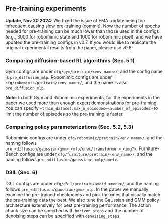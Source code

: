 ## Pre-training experiments

**Update, Nov 20 2024**: We fixed the issue of EMA update being too infrequent causing slow pre-training ([commit](https://github.com/irom-princeton/dppo/commit/e1ef4ca1cfbff85e5ae6c49f5e57debd70174616)). Now the number of epochs needed for pre-training can be much lower than those used in the configs (e.g., 3000 for robomimic state and 1000 for robomimic pixel), and we have updated the pre-training configs in v0.7. If you would like to replicate the original experimental results from the paper, please use v0.6.

### Comparing diffusion-based RL algorithms (Sec. 5.1)
Gym configs are under `cfg/gym/pretrain/<env_name>/`, and the config name is `pre_diffusion_mlp`. Robomimic configs are under `cfg/robomimic/pretrain/<env_name>/`, and the name is also `pre_diffusion_mlp`.

**Note**: In both Gym and Robomimic experiments, for the experiments in the paper we used more than enough expert demonstrations for pre-training. You can specify `+train_dataset.max_n_episodes=<number_of_episodes>` to limit the number of episodes so the pre-training is faster.

### Comparing policy parameterizations (Sec. 5.2, 5.3)

Robomimic configs are under `cfg/robomimic/pretrain/<env_name>/`, and the naming follows `pre_<diffusion/gaussian/gmm>_<mlp/unet/transformer>_<img?>`. Furniture-Bench configs are under `cfg/furniture/pretrain/<env_name>/`, and the naming follows `pre_<diffusion/gaussian>_<mlp/unet>`.

### D3IL (Sec. 6)

D3IL configs are under `cfg/d3il/pretrain/avoid_<mode>/`, and the naming follows `pre_<diffusion/gaussian/gmm>_mlp`. In the paper we manually examine the pre-trained checkpoints and pick the ones that visually match the pre-training data the best. We also tune the Gaussian and GMM policy architecture extensively for best pre-training performance. The action chunk size can be specified with `horizon_steps` and the number of denoising steps can be specified with `denoising_steps`.
